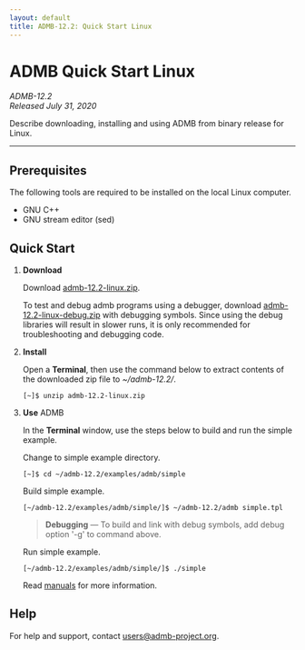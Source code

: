 ```yaml
---
layout: default
title: ADMB-12.2: Quick Start Linux
---
```


# ADMB Quick Start Linux

*ADMB-12.2*  
*Released July 31, 2020*  

Describe downloading, installing and using ADMB from binary release for Linux.

---

Prerequisites
-------------

The following tools are required to be installed on the local Linux computer.

* GNU C++
* GNU stream editor (sed)

Quick Start
-----------

1. **Download**

   Download [admb-12.2-linux.zip](https://github.com/admb-project/admb/releases/download/admb-12.2/admb-12.2-linux.zip).

   To test and debug admb programs using a debugger, download [admb-12.2-linux-debug.zip](https://github.com/admb-project/admb/releases/download/admb-12.2/admb-12.2-linux-debug.zip) with debugging symbols.  Since using the debug libraries will result in slower runs, it is only recommended for troubleshooting and debugging code. 

2. **Install**

   Open a **Terminal**, then use the command below to extract contents of the downloaded zip file to _~/admb-12.2/_. 

   ```
   [~]$ unzip admb-12.2-linux.zip
   ```

3. **Use** ADMB

   In the **Terminal** window, use the steps below to build and run the simple example.

   Change to simple example directory.       

   ```
   [~]$ cd ~/admb-12.2/examples/admb/simple
   ```

   Build simple example.

   ```
   [~/admb-12.2/examples/admb/simple/]$ ~/admb-12.2/admb simple.tpl
   ```

   > **Debugging** &mdash; To build and link with debug symbols, add debug option '-g' to command above.

   Run simple example.

   ```
   [~/admb-12.2/examples/admb/simple/]$ ./simple
   ```

   Read [manuals](http://www.admb-project.org/docs/manuals/) for more information.

Help
----

For help and support, contact <users@admb-project.org>.

